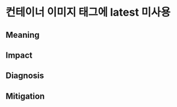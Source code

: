# **컨테이너 이미지 태그에 latest 미사용**

## **Meaning**


## **Impact**


## **Diagnosis**


## **Mitigation**
